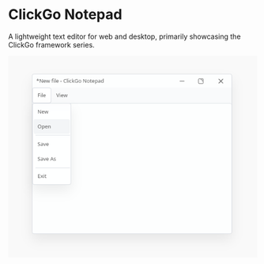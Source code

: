 # ClickGo Notepad
A lightweight text editor for web and desktop, primarily showcasing the ClickGo framework series.

<p align="center"><img src="doc/form.png" alt="ClickGo Notpad"></p>